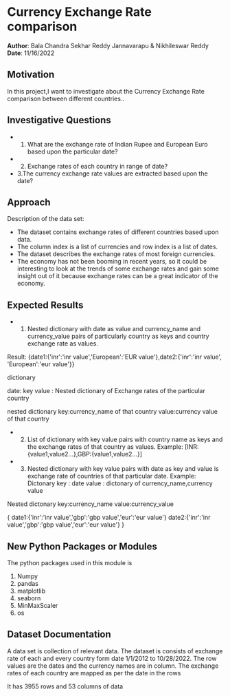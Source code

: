 # Currency Exchange Rate comparison

**Author**: Bala Chandra Sekhar Reddy Jannavarapu & Nikhileswar Reddy
**Date**: 11/16/2022


## Motivation 

In this project,I want to investigate about the Currency Exchange Rate comparison between different countries..


## Investigative Questions 

* 1. What are the exchange rate of Indian Rupee and European Euro based upon the particular date?
* 2. Exchange rates of each country in range of date?
* 3.The currency exchange rate values are extracted based upon the date?



## Approach 

Description of the data set:
* The dataset  contains exchange rates of different countries based upon data.
* The column index is a list of currencies and row index is a list of dates.
* The dataset describes the exchange rates of most foreign currencies.
* The economy has not been booming in recent years, so it could be interesting to look at the trends of some exchange
 rates and gain some insight out of it because exchange rates can be a great indicator of the economy.

## Expected Results 


* 1. Nested dictionary with date as value and  currency_name and currency_value  pairs of particularly country as keys and country exchange rate as values.

Result:
{date1:{'inr':'inr value','European':'EUR value'},date2:{'inr':'inr value', 'European':'eur value'}}

dictionary 

date: key
value : Nested dictionary of Exchange rates of the particular country 

nested dictionary
key:currency_name of that country
value:currency value of that country

* 2. List of dictionary with key value pairs with country name as keys and the exchange rates of that country as values.
Example: [INR:{value1,value2...},GBP:{value1,value2...}]

* 3. Nested dictionary with key value pairs with date as key and value is exchange rate of countries  of that particular date.
Example:
Dictonary 
key : date
value : dictonary of currency_name,currency value

Nested dictonary
key:currency_name
value:currency_value

{
date1:{'inr':'inr value','gbp':'gbp value','eur':'eur value'}
date2:{'inr':'inr value','gbp':'gbp value','eur':'eur value'}
}


## New Python Packages or Modules 

The python packages used in this module is 
1. Numpy
2. pandas
3. matplotlib
4. seaborn
5. MinMaxScaler
6. os



## Dataset Documentation

A data set is collection of relevant data.
The dataset is consists of exchange rate of each and every country form date 1/1/2012 to 10/28/2022.
The row values are the dates and the currency names are in column.
The exchange rates of each country are mapped as per the date in the rows


It has 3955 rows and 53 columns of data



